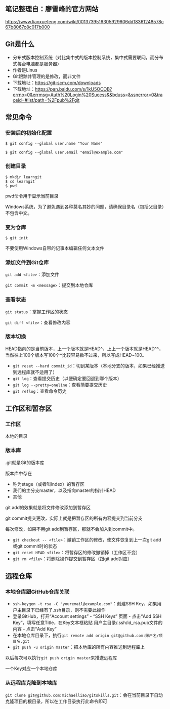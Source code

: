 ## 笔记整理自：廖雪峰的官方网站
https://www.liaoxuefeng.com/wiki/0013739516305929606dd18361248578c67b8067c8c017b000
## Git是什么
* 分布式版本控制系统（对比集中式的版本控制系统，集中式需要联网，而分布式每台电脑都是服务器）
* 作者是Linus
* Git跟踪并管理的是修改，而非文件
* 下载地址：https://git-scm.com/downloads
* 下载地址：https://pan.baidu.com/s/1kU5OCOB?errno=0&errmsg=Auth%20Login%20Sucess&&bduss=&ssnerror=0&traceid=#list/path=%2Fpub%2Fgit

## 常见命令

### 安装后的初始化配置
`$ git config --global user.name "Your Name"`

`$ git config --global user.email "email@example.com"`

### 创建目录

`$ mkdir learngit `     
`$ cd learngit`  
`$ pwd`  


pwd命令用于显示当前目录

Windows系统，为了避免遇到各种莫名其妙的问题，请确保目录名（包括父目录）不包含中文。

### 变为仓库
`$ git init`

不要使用Windows自带的记事本编辑任何文本文件

### 添加文件到Git仓库

`git add <file>`：添加文件

`git commit -m <message>`：提交到本地仓库

### 查看状态

`git status`：掌握工作区的状态

`git diff <file>`：查看修改内容

### 版本切换

HEAD指向的是当前版本，上一个版本就是HEAD^，上上一个版本就是HEAD^^，当然往上100个版本写100个^比较容易数不过来，所以写成HEAD~100。

* `git reset --hard commit_id`：切到某版本（本地分支的版本，如果已经推送到远程库就不适用了）
* `git log`：查看提交历史（以便确定要回退到哪个版本）
* `git log --pretty=oneline`：查看简要提交历史
* `git reflog`：查看命令历史

## 工作区和暂存区

### 工作区
本地的目录

### 版本库
.git就是Git的版本库

版本库中存在  
* 称为stage（或者叫index）的暂存区
* 我们的主分支master，以及指向master的指针HEAD
* 其他

git add的效果就是将文件修改添加到暂存区

git commit提交更改，实际上就是把暂存区的所有内容提交到当前分支

每次修改，如果不用git add到暂存区，那就不会加入到commit中。

* `git checkout -- <file>`：撤销工作区的修改，使文件恢复到上一次git add或git commit时的状态
* `git reset HEAD <file>`：将暂存区的修改撤销掉（工作区不变）
* `git rm <file>`：将删除操作提交到暂存区（跟git add对应）

## 远程仓库

### 本地仓库跟GitHub仓库关联
* `ssh-keygen -t rsa -C "youremail@example.com"`：创建SSH Key，如果用户主目录下已经有了.ssh目录，则不需要此操作
* 登录GitHub，打开“Account settings” - “SSH Keys” 页面 - 点击“Add SSH Key”，填写任意Title，在Key文本框粘贴 用户主目录/.ssh/id_rsa.pub文件的内容 - 点击“Add Key”
* 在本地仓库目录下，执行`git remote add origin git@github.com:账户名/项目名.git`
* `git push -u origin master`：把本地库的所有内容推送到远程库上

以后每次可以执行`git push origin master`来推送远程库

一个Key对应一个本地仓库

### 从远程库克隆到本地库
`git clone git@github.com:michaelliao/gitskills.git`：会在当前目录下自动克隆项目的根目录，所以在工作目录执行此命令即可